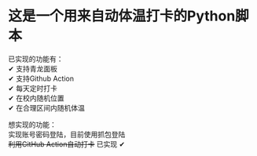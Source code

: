 # 这是一个用来自动体温打卡的Python脚本

已实现的功能有：  
✔ 支持青龙面板  
✔ 支持Github Action  
✔ 每天定时打卡  
✔ 在校内随机位置  
✔ 在合理区间内随机体温  

想实现的功能：  
实现账号密码登陆，目前使用抓包登陆  
~~利用GitHub Action自动打卡~~ 已实现 ✔  